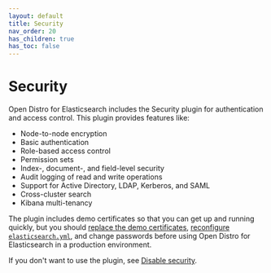 ```yaml
---
layout: default
title: Security
nav_order: 20
has_children: true
has_toc: false
---
```


# Security

Open Distro for Elasticsearch includes the Security plugin for authentication and access control. This plugin provides features like:

- Node-to-node encryption
- Basic authentication
- Role-based access control
- Permission sets
- Index-, document-, and field-level security
- Audit logging of read and write operations
- Support for Active Directory, LDAP, Kerberos, and SAML
- Cross-cluster search
- Kibana multi-tenancy

The plugin includes demo certificates so that you can get up and running quickly, but you should [replace the demo certificates](../install/docker-security), [reconfigure `elasticsearch.yml`](tls-configuration), and change passwords before using Open Distro for Elasticsearch in a production environment.

If you don't want to use the plugin, see [Disable security](disable).
